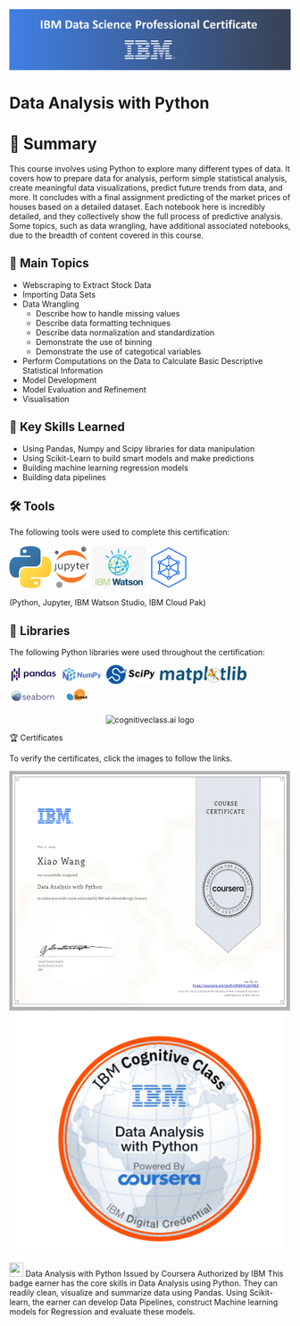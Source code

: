 <img src="https://github.com/SheriWon/Extracting-and-Visualizing-Stock-Data/blob/main/img/IBM.png" alt="Header"/> 

# Data Analysis with Python

# 📄 Summary
This course involves using Python to explore many different types of data. It covers how to prepare data for analysis, perform simple statistical analysis, create meaningful data visualizations, predict future trends from data, and more. It concludes with a final assignment predicting of the market prices of houses based on a detailed dataset. Each notebook here is incredibly detailed, and they collectively show the full process of predictive analysis. Some topics, such as data wrangling, have additional associated notebooks, due to the breadth of content covered in this course. 

## 📑 Main Topics
- Webscraping to Extract Stock Data
- Importing Data Sets
- Data Wrangling
  - Describe how to handle missing values
  - Describe data formatting techniques
  - Describe data normalization and standardization
  - Demonstrate the use of binning
  - Demonstrate the use of categotical variables
- Perform Computations on the Data to Calculate Basic Descriptive Statistical Information
- Model Development
- Model Evaluation and Refinement
- Visualisation

## 🔑 Key Skills Learned
- Using Pandas, Numpy and Scipy libraries for data manipulation
- Using Scikit-Learn to build smart models and make predictions
- Building machine learning regression models
- Building data pipelines


## 🛠️ Tools
The following tools were used to complete this certification: <br> <br>
  <img src="https://github.com/SheriWon/Extracting-and-Visualizing-Stock-Data/blob/main/img/python.png" height="75">
  <img src="https://github.com/SheriWon/Extracting-and-Visualizing-Stock-Data/blob/main/img/j.png" height="75">
  <img src="https://github.com/SheriWon/Extracting-and-Visualizing-Stock-Data/blob/main/img/b.png" height="75">
  <img src="https://github.com/SheriWon/Extracting-and-Visualizing-Stock-Data/blob/main/img/bb.png" height="75">
</p>
(Python, Jupyter, IBM Watson Studio, IBM Cloud Pak)


## 📖 Libraries
The following Python libraries were used throughout the certification: <br> 
<p align="left">
  <img  src="https://github.com/SheriWon/Extracting-and-Visualizing-Stock-Data/blob/main/img/p.png" height="35">
  <img  src="https://github.com/SheriWon/Extracting-and-Visualizing-Stock-Data/blob/main/img/n.png" height="35">
  <img  src="https://github.com/SheriWon/Extracting-and-Visualizing-Stock-Data/blob/main/img/s.png" height="35">
  <img  src="https://github.com/SheriWon/Extracting-and-Visualizing-Stock-Data/blob/main/img/m.png" height="35">
  <img  src="https://github.com/SheriWon/Extracting-and-Visualizing-Stock-Data/blob/main/img/s1.png" height="35">
  <img  src="https://github.com/SheriWon/Extracting-and-Visualizing-Stock-Data/blob/main/img/l.png" height="35"> <br>
</p>



<p align="middle">
 <img src="https://cf-courses-data.s3.us.cloud-object-storage.appdomain.cloud/IBMDeveloperSkillsNetwork-DA0101EN-SkillsNetwork/labs/Module%203/images/IDSNlogo.png" width="300" alt="cognitiveclass.ai logo" />
</p>  


🏆 Certificates

To verify the certificates, click the images to follow the links.

 <p align="middle">
  <a href="https://coursera.org/share/e50f73e4177f1b9e65d8ac5255c4f2a8"><img src="https://github.com/SheriWon/Extracting-and-Visualizing-Stock-Data/blob/main/img/Coursera%20WMKJNS4CJRAZ_page-0001.jpg" height="430"></a>
  <a href="https://www.credly.com/badges/589bf929-0611-42cf-b9fa-69616dc70c30/linked_in?t=s51894"><img src="https://github.com/SheriWon/Extracting-and-Visualizing-Stock-Data/blob/main/img/Screenshot%202024-01-25%20153143.png" height="430"></a>
</p>


<img src="https://camo.githubusercontent.com/bffe4e0df8c6d08e16262df4f07bcabc4ca8b6bdfdc68fdddcaa1f58e807e7a8/68747470733a2f2f6d656469612e6973746f636b70686f746f2e636f6d2f69642f313333313136343739332f766563746f722f73747564792d6368616d70696f6e736869702d6c6f676f2d74656d706c6174652d64657369676e2e6a70673f733d3631327836313226773d30266b3d323026633d3751436c5865744374393049795354734f564257507a4571574c36545778417752516e466d684e4e73624d3d" width = '25' height = '25'/> Data Analysis with Python
Issued by Coursera
Authorized by IBM
This badge earner has the core skills in Data Analysis using Python. They can readily clean, visualize and summarize data using Pandas. Using Scikit-learn, the earner can develop Data Pipelines, construct Machine learning models for Regression and evaluate these models.


